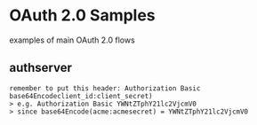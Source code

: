 # OAuth 2.0 Samples
examples of main OAuth 2.0 flows

## authserver 
    remember to put this header: Authorization Basic base64Encodeclient_id:client_secret) 
    > e.g. Authorization Basic YWNtZTphY21lc2VjcmV0
    > since base64Encode(acme:acmesecret) = YWNtZTphY21lc2VjcmV0
